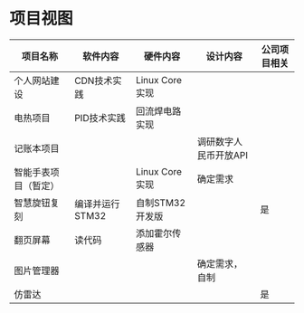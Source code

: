 # 项目视图

| 项目名称             | 软件内容    | 硬件内容       | 设计内容              | 公司项目相关 |
| -------------------- | ----------- | -------------- | --------------------- | ------- |
| 个人网站建设         | CDN技术实践 | Linux Core实现 |                       | |
| 电热项目             | PID技术实践 | 回流焊电路实现 |                       ||
| 记账本项目           |             |                | 调研数字人民币开放API ||
| 智能手表项目（暂定） |             | Linux Core实现 | 确定需求              ||
| 智慧旋钮复刻         | 编译并运行STM32 | 自制STM32开发版 |                |是|
| 翻页屏幕 | 读代码 | 添加霍尔传感器 |  ||
| 图片管理器 |                 |  | 确定需求，自制 ||
| 仿雷达 |  |  | |是|
